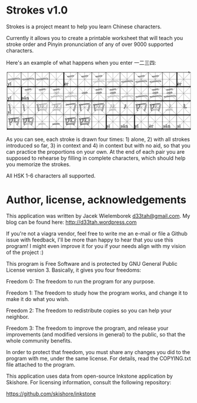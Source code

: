 Strokes v1.0
============

Strokes is a project meant to help you learn Chinese characters.

Currently it allows you to create a printable worksheet that will teach you
stroke order and Pinyin pronunciation of any of over 9000 supported characters.

Here's an example of what happens when you enter 一二三四:

![Strokes - example output](docs/example_defaults_yi_to_si.png?raw=true)

As you can see, each stroke is drawn four times: 1) alone, 2) with all strokes
introduced so far, 3) in context and 4) in context but with no aid, so that
you can practice the proportions on your own. At the end of each pair you are
supposed to rehearse by filling in complete characters, which should help you
memorize the strokes.

All HSK 1-6 characters all supported.

Author, license, acknowledgements
=================================

This application was written by Jacek Wielemborek <d33tah@gmail.com>. My blog
can be found here: http://d33tah.wordpress.com

If you're not a viagra vendor, feel free to write me an e-mail or file
a Github issue with feedback, I'll be more than happy to hear that you use
this program! I might even improve it for you if your needs align with my
vision of the project :)

This program is Free Software and is protected by GNU General Public License
version 3. Basically, it gives you four freedoms:

Freedom 0: The freedom to run the program for any purpose.

Freedom 1: The freedom to study how the program works, and change it to make
    it do what you wish.

Freedom 2: The freedom to redistribute copies so you can help your neighbor.

Freedom 3: The freedom to improve the program, and release your improvements
    (and modified versions in general) to the public, so that the whole
     community benefits.

In order to protect that freedom, you must share any changes you did to the
program with me, under the same license. For details, read the COPYING.txt
file attached to the program.

This application uses data from open-source Inkstone application by Skishore.
For licensing information, consult the following repository:

https://github.com/skishore/inkstone
